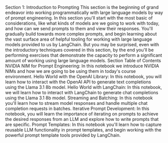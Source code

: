 Section 1: Introduction to Prompting
This section is the beginning of grand endeavor into working programmatically with large language models by way of prompt engineering. In this section you'll start with the most basic of considerations, like what kinds of models are we going to work with today, and how can we send prompts to them and view their responses. You'll gradually build towards more complex prompts, and begin learning about the vast surface area of helpful tooling for working with large language models provided to us by LangChain. But you may be surprised, even with the introductory techniques covered in this section, by the end you'll be performing exercises that demonstrate the capacity to perform a significant amount of working using large language models.
Section Table of Contents
NVIDIA NIM for Prompt Engineering: In this notebook we introduce NVIDIA NIMs and how we are going to be using them in today's course environment.
Hello World with the OpenAI Library: In this notebook, you will learn how to interact with the OpenAI API to generate text completions using the Llama 3.1 8b model.
Hello World with LangChain: In this notebook, we will learn how to interact with LangChain to generate chat completions using the Llama 3.1 8b model.
Streaming and Batching: In this notebook you'll learn how to stream model responses and handle multiple chat completion requests in batches.
Iterative Prompt Development: In this notebook, you will learn the importance of iterating on prompts to achieve the desired responses from an LLM and explore how to write prompts that are specific.
Prompt Templates: In this notebook you'll learn how to capture reusable LLM functionality in prompt templates, and begin working with the powerful prompt template tools provided by LangChain.
